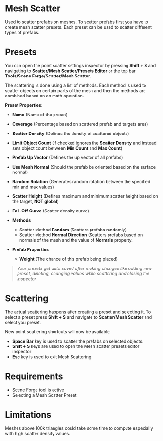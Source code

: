 ﻿
# Mesh Scatter

Used to scatter prefabs on meshes. To scatter prefabs first you have to create mesh scatter presets. Each preset can be used to scatter different types of prefabs. 


# Presets

You can open the point scatter settings inspector by pressing **Shift + S** and navigating to **Scatter/Mesh Scatter/Presets Editor** or the top bar **Tools/Scene Forge/Scatter/Mesh Scatter**.

The scattering is done using a list of methods. Each method is used to scatter objects on certain parts of the mesh and then the methods are combined based on an math operation.

**Preset Properties:**

- **Name** (Name of the preset)
- **Coverage** (Percentage based on scattered prefab and targets area) 
- **Scatter Density** (Defines the density of scattered objects)  
- **Limit Object Count** (If checked ignores the **Scatter Density** and instead sets object count between **Min Count** and **Max Count**)
- **Prefab Up Vector** (Defines the up vector of all prefabs)
- **Use Mesh Normal** (Should the prefab be oriented based on the surface normal)
- **Random Rotation** (Generates random rotation between the specified min and max values)
- **Scatter Height** (Defines maximum and minimum scatter height based on the target, **NOT global**)
- **Fall-Off Curve** (Scatter density curve)

- **Methods**

	- Scatter Method **Random** (Scatters prefabs randomly)
	- Scatter Method **Normal Direction** (Scatters prefabs based on normals of the mesh and the value of **Normals** property.
	
- **Prefab Properties**

	- **Weight** (The chance of this prefab being placed)
	

 >*Your presets get auto saved after making changes like adding new preset, deleting, changing values while scattering and closing the inspector.*

# Scattering

The actual scattering happens after creating a preset and selecting it. To select a preset press **Shift + S** and navigate to **Scatter/Mesh Scatter** and select you preset.

New point scattering shortcuts will now be available:

- **Space Bar** key is used to scatter the prefabs on selected objects.
- **Shift + S** keys are used to open the Mesh scatter presets editor inspector
- **Esc** key is used to exit Mesh Scattering


# Requirements

- Scene Forge tool is active
- Selecting a Mesh Scatter Preset

# Limitations

Meshes above 100k triangles could take some time to compute especially with high scatter density values. 
